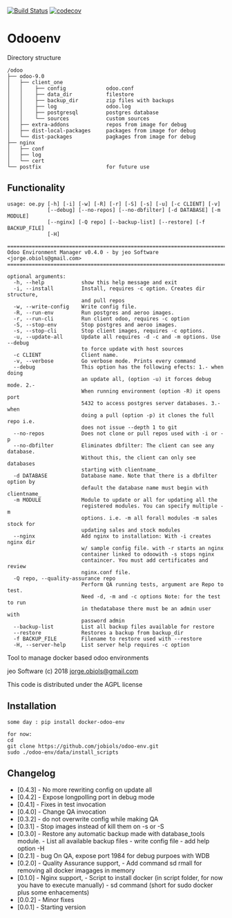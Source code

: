 [![Build Status](https://travis-ci.org/jobiols/odoo-env.svg?branch=master)](https://travis-ci.org/jobiols/odoo-env)
[![codecov](https://codecov.io/gh/jobiols/odoo-env/branch/master/graph/badge.svg)](https://codecov.io/gh/jobiols/odoo-env)

Odooenv
=======

Directory structure

    /odoo
    ├── odoo-9.0
    │   ├── client_one
    │   │    ├── config             odoo.conf
    │   │    ├── data_dir           filestore
    │   │    ├── backup_dir         zip files with backups
    │   │    ├── log                odoo.log
    │   │    ├── postgresql         postgres database
    │   │    └── sources            custom sources
    │   ├── extra-addons            repos from image for debug
    │   ├── dist-local-packages     packages from image for debug
    │   └── dist-packages           pagkages from image for debug
    ├── nginx
    │   ├── conf
    │   ├── log
    │   └── cert
    └── postfix                     for future use


Functionality
------------- 

    usage: oe.py [-h] [-i] [-w] [-R] [-r] [-S] [-s] [-u] [-c CLIENT] [-v]
                 [--debug] [--no-repos] [--no-dbfilter] [-d DATABASE] [-m MODULE]
                 [--nginx] [-Q repo] [--backup-list] [--restore] [-f BACKUP_FILE]
                 [-H]
    
    ==========================================================================
    Odoo Environment Manager v0.4.0 - by jeo Software <jorge.obiols@gmail.com>
    ==========================================================================
    
    optional arguments:
      -h, --help            show this help message and exit
      -i, --install         Install, requires -c option. Creates dir structure,
                            and pull repos
      -w, --write-config    Write config file.
      -R, --run-env         Run postgres and aeroo images.
      -r, --run-cli         Run client odoo, requires -c option
      -S, --stop-env        Stop postgres and aeroo images.
      -s, --stop-cli        Stop client images, requires -c options.
      -u, --update-all      Update all requires -d -c and -m options. Use --debug
                            to force update with host sources
      -c CLIENT             Client name.
      -v, --verbose         Go verbose mode. Prints every command
      --debug               This option has the following efects: 1.- when doing
                            an update all, (option -u) it forces debug mode. 2.-
                            When running environment (option -R) it opens port
                            5432 to access postgres server databases. 3.- when
                            doing a pull (option -p) it clones the full repo i.e.
                            does not issue --depth 1 to git
      --no-repos            Does not clone or pull repos used with -i or -p
      --no-dbfilter         Eliminates dbfilter: The client can see any database.
                            Without this, the client can only see databases
                            starting with clientname_
      -d DATABASE           Database name. Note that there is a dbfilter option by
                            default the database name must begin with clientname_
      -m MODULE             Module to update or all for updating all the
                            registered modules. You can specify multiple -m
                            options. i.e. -m all forall modules -m sales stock for
                            updating sales and stock modules
      --nginx               Add nginx to installation: With -i creates nginx dir
                            w/ sample config file. with -r starts an nginx
                            container linked to odoowith -s stops nginx
                            containcer. You must add certificates and review
                            nginx.conf file.
      -Q repo, --quality-assurance repo
                            Perform QA running tests, argument are Repo to test.
                            Need -d, -m and -c options Note: for the test to run
                            in thedatabase there must be an admin user with
                            password admin
      --backup-list         List all backup files available for restore
      --restore             Restores a backup from backup_dir
      -f BACKUP_FILE        Filename to restore used with --restore
      -H, --server-help     List server help requires -c option

Tool to manage docker based odoo environments

jeo Software (c) 2018 jorge.obiols@gmail.com

This code is distributed under the AGPL license

Installation
------------
    some day : pip install docker-odoo-env
    
    for now:
    cd
    git clone https://github.com/jobiols/odoo-env.git
    sudo ./odoo-env/data/install_scripts
 
    
Changelog
---------
- [0.4.3]   - No more rewriting config on update all
- [0.4.2]   - Expose longpolling port in debug mode
- [0.4.1]   - Fixes in test invocation 
- [0.4.0]   - Change QA invocation 
- [0.3.2]   - do not overwrite config while making QA 
- [0.3.1]   - Stop images instead of kill them on -s or -S 
- [0.3.0]   - Restore any automatic backup made with database_tools 
              module.
            - List all available backup files
            - write config file
            - add help option -H
- [0.2.1]   - bug On QA, expose port 1984 for debug purpoes with WDB
- [0.2.0]   - Quality Assurance support, 
            - Add command sd rmall for removing all docker imagages in 
              memory
- [0.1.0]   - Nginx support, 
            - Script to install docker (in script folder, for now you
              have to execute manually)
            - sd command (short for sudo docker plus some enhacements)
- [0.0.2]   - Minor fixes
- [0.0.1]   - Starting version